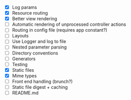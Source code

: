 - [x] Log params
- [x] Resource routing
- [x] Better view rendering
- [ ] Automatic rendering of unprocessed controller actions
- [ ] Routing in config file (requires app constant?)
- [ ] Layouts
- [ ] Use Logger and log to file
- [ ] Nested parameter parsing
- [ ] Directory conventions
- [ ] Generators
- [ ] Testing
- [x] Static files
- [x] Mime types
- [ ] Front end handling (brunch?)
- [ ] Static file digest + caching
- [ ] README.md
